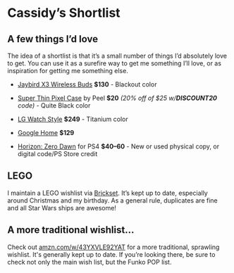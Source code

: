 # Cassidy&rsquo;s Shortlist


## A few things I&rsquo;d love

The idea of a shortlist is that it&rsquo;s a small number of things I&rsquo;d
absolutely love to get. You can use it as a surefire way to get me something
I&rsquo;ll love, or as inspiration for getting me something else.

* [Jaybird X3 Wireless Buds](http://www.jaybirdsport.com/shop/x3-product/)
**$130** - Blackout color

* [Super Thin Pixel Case](https://buypeel.com/products/super-thin-pixel-case?variant=41260438803)
by Peel **$20** _(20% off of $25 w/**DISCOUNT20** code)_ - Quite Black color

* [LG Watch Style](https://store.google.com/us/product/lg_watch_style) **$249** -
Titanium color

* [Google Home](https://store.google.com/product/google_home) **$129**

* [Horizon: Zero Dawn](http://gamestop.com/product/ps4/games/horizon-zero-dawn/129080)
  for PS4 **$40–60** - New or used physical copy, or digital code/PS Store credit


## LEGO

I maintain a LEGO wishlist via [Brickset](http://brickset.com/sets/wantedby-cassidyjames).
It&rsquo;s kept up to date, especially around Christmas and my birthday. As a
general rule, duplicates are fine and all Star Wars ships are awesome!


## A more traditional wishlist&hellip;

Check out [amzn.com/w/43YXVLE92YAT](https://amzn.com/w/43YXVLE92YAT) for a more
traditional, sprawling wishlist. It's generally kept up to date. If you&rsquo;re
looking there, be sure to check not only the main wish list, but the Funko POP
list.
